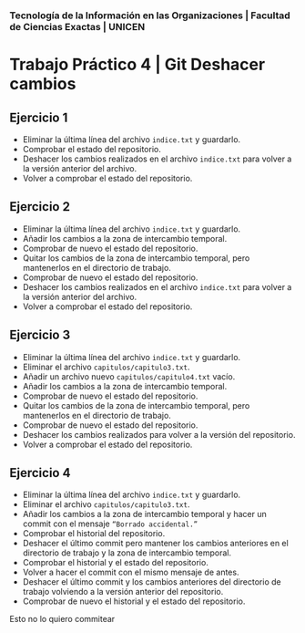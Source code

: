 ### Tecnología de la Información en las Organizaciones | Facultad de Ciencias Exactas | UNICEN
# Trabajo Práctico 4  | Git Deshacer cambios

## Ejercicio 1
- Eliminar la última línea del archivo `indice.txt` y guardarlo.
- Comprobar el estado del repositorio.
- Deshacer los cambios realizados en el archivo `indice.txt` para volver a la versión anterior del archivo.
- Volver a comprobar el estado del repositorio.

## Ejercicio 2
- Eliminar la última línea del archivo `indice.txt` y guardarlo.
- Añadir los cambios a la zona de intercambio temporal.
- Comprobar de nuevo el estado del repositorio.
- Quitar los cambios de la zona de intercambio temporal, pero mantenerlos en el directorio de trabajo.
- Comprobar de nuevo el estado del repositorio.
- Deshacer los cambios realizados en el archivo `indice.txt` para volver a la versión anterior del archivo.
- Volver a comprobar el estado del repositorio.

## Ejercicio 3
- Eliminar la última línea del archivo `indice.txt` y guardarlo.
- Eliminar el archivo `capitulos/capitulo3.txt`.
- Añadir un archivo nuevo `capitulos/capitulo4.txt` vacío.
- Añadir los cambios a la zona de intercambio temporal.
- Comprobar de nuevo el estado del repositorio.
- Quitar los cambios de la zona de intercambio temporal, pero mantenerlos en el directorio de trabajo.
- Comprobar de nuevo el estado del repositorio.
- Deshacer los cambios realizados para volver a la versión del repositorio.
- Volver a comprobar el estado del repositorio.

## Ejercicio 4
- Eliminar la última línea del archivo `indice.txt` y guardarlo.
- Eliminar el archivo `capitulos/capitulo3.txt`.
- Añadir los cambios a la zona de intercambio temporal y hacer un commit con el mensaje `“Borrado accidental.”`
- Comprobar el historial del repositorio.
- Deshacer el último commit pero mantener los cambios anteriores en el directorio de trabajo y la zona de intercambio temporal.
- Comprobar el historial y el estado del repositorio.
- Volver a hacer el commit con el mismo mensaje de antes.
- Deshacer el último commit y los cambios anteriores del directorio de trabajo volviendo a la versión anterior del repositorio.
- Comprobar de nuevo el historial y el estado del repositorio.

Esto no lo quiero commitear

